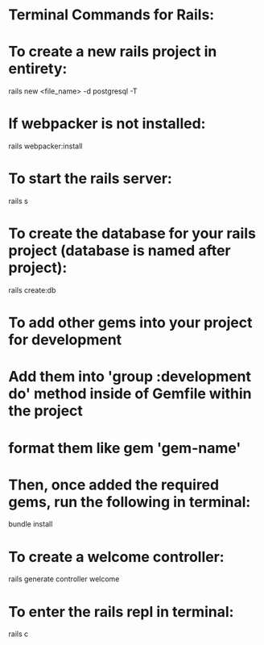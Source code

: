 # Terminal Commands for Rails:

# To create a new rails project in entirety:

rails new <file_name> -d postgresql -T

# If webpacker is not installed:

rails webpacker:install

# To start the rails server:

rails s

# To create the database for your rails project (database is named after project):

rails create:db

# To add other gems into your project for development

# Add them into 'group :development do' method inside of Gemfile within the project

# format them like gem 'gem-name'

# Then, once added the required gems, run the following in terminal:

bundle install

# To create a welcome controller:

rails generate controller welcome

# To enter the rails repl in terminal:

rails c
